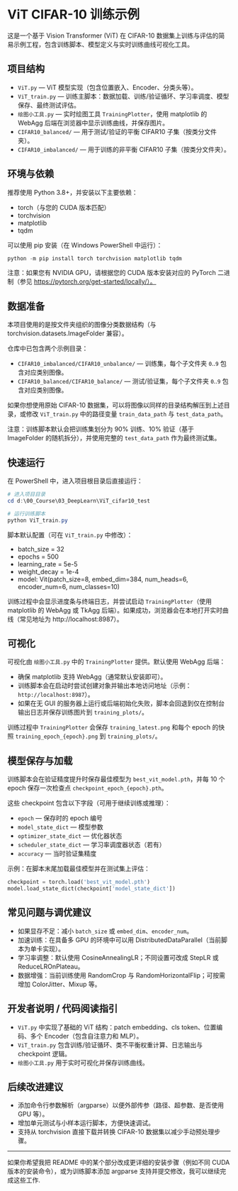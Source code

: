 # ViT CIFAR-10 训练示例

这是一个基于 Vision Transformer (ViT) 在 CIFAR-10 数据集上训练与评估的简易示例工程，包含训练脚本、模型定义与实时训练曲线可视化工具。

## 项目结构

- `ViT.py` — ViT 模型实现（包含位置嵌入、Encoder、分类头等）。
- `ViT_train.py` — 训练主脚本：数据加载、训练/验证循环、学习率调度、模型保存、最终测试评估。
- `绘图小工具.py` — 实时绘图工具 `TrainingPlotter`，使用 matplotlib 的 WebAgg 后端在浏览器中显示训练曲线，并保存图片。
- `CIFAR10_balanced/` — 用于测试/验证的平衡 CIFAR10 子集（按类分文件夹）。
- `CIFAR10_imbalanced/` — 用于训练的非平衡 CIFAR10 子集（按类分文件夹）。

## 环境与依赖

推荐使用 Python 3.8+，并安装以下主要依赖：

- torch（与您的 CUDA 版本匹配）
- torchvision
- matplotlib
- tqdm

可以使用 pip 安装（在 Windows PowerShell 中运行）：

```powershell
python -m pip install torch torchvision matplotlib tqdm
```

注意：如果您有 NVIDIA GPU，请根据您的 CUDA 版本安装对应的 PyTorch 二进制（参见 https://pytorch.org/get-started/locally/）。

## 数据准备

本项目使用的是按文件夹组织的图像分类数据结构（与 torchvision.datasets.ImageFolder 兼容）。

仓库中已包含两个示例目录：

- `CIFAR10_imbalanced/CIFAR10_unbalance/` — 训练集，每个子文件夹 `0`..`9` 包含对应类别图像。
- `CIFAR10_balanced/CIFAR10_balance/` — 测试/验证集，每个子文件夹 `0`..`9` 包含对应类别图像。

如果你想使用原始 CIFAR-10 数据集，可以将图像以同样的目录结构解压到上述目录，或修改 `ViT_train.py` 中的路径变量 `train_data_path` 与 `test_data_path`。

注意：训练脚本默认会把训练集划分为 90% 训练、10% 验证（基于 ImageFolder 的随机拆分），并使用完整的 `test_data_path` 作为最终测试集。

## 快速运行

在 PowerShell 中，进入项目根目录后直接运行：

```powershell
# 进入项目目录
cd d:\00_Course\03_DeepLearn\ViT_cifar10_test

# 运行训练脚本
python ViT_train.py
```

脚本默认配置（可在 `ViT_train.py` 中修改）：

- batch_size = 32
- epochs = 500
- learning_rate = 5e-5
- weight_decay = 1e-4
- model: Vit(patch_size=8, embed_dim=384, num_heads=6, encoder_num=6, num_classes=10)

训练过程中会显示进度条与终端日志，并尝试启动 `TrainingPlotter`（使用 matplotlib 的 WebAgg 或 TkAgg 后端）。如果成功，浏览器会在本地打开实时曲线（常见地址为 http://localhost:8987）。

## 可视化

可视化由 `绘图小工具.py` 中的 `TrainingPlotter` 提供。默认使用 WebAgg 后端：

- 确保 matplotlib 支持 WebAgg（通常默认安装即可）。
- 训练脚本会在启动时尝试创建对象并输出本地访问地址（示例：`http://localhost:8987`）。
- 如果在无 GUI 的服务器上运行或后端初始化失败，脚本会回退到仅在控制台输出日志并保存训练图片到 `training_plots/`。

训练过程中 `TrainingPlotter` 会保存 `training_latest.png` 和每个 epoch 的快照 `training_epoch_{epoch}.png` 到 `training_plots/`。

## 模型保存与加载

训练脚本会在验证精度提升时保存最佳模型为 `best_vit_model.pth`，并每 10 个 epoch 保存一次检查点 `checkpoint_epoch_{epoch}.pth`。

这些 checkpoint 包含以下字段（可用于继续训练或推理）：

- `epoch` — 保存时的 epoch 编号
- `model_state_dict` — 模型参数
- `optimizer_state_dict` — 优化器状态
- `scheduler_state_dict` — 学习率调度器状态（若有）
- `accuracy` — 当时验证集精度

示例：在脚本末尾加载最佳模型并在测试集上评估：

```python
checkpoint = torch.load('best_vit_model.pth')
model.load_state_dict(checkpoint['model_state_dict'])
```

## 常见问题与调优建议

- 如果显存不足：减小 `batch_size` 或 `embed_dim`、`encoder_num`。
- 加速训练：在具备多 GPU 的环境中可以用 DistributedDataParallel（当前脚本为单卡实现）。
- 学习率调整：默认使用 CosineAnnealingLR；不同设置可改成 StepLR 或 ReduceLROnPlateau。
- 数据增强：当前训练使用 RandomCrop 与 RandomHorizontalFlip；可按需增加 ColorJitter、Mixup 等。

## 开发者说明 / 代码阅读指引

- `ViT.py` 中实现了基础的 ViT 结构：patch embedding、cls token、位置编码、多个 Encoder（包含自注意力和 MLP）。
- `ViT_train.py` 包含训练/验证循环、类不平衡权重计算、日志输出与 checkpoint 逻辑。
- `绘图小工具.py` 用于实时可视化并保存训练曲线。

## 后续改进建议

- 添加命令行参数解析（argparse）以便外部传参（路径、超参数、是否使用 GPU 等）。
- 增加单元测试与小样本运行脚本，方便快速调试。
- 支持从 torchvision 直接下载并转换 CIFAR-10 数据集以减少手动预处理步骤。

---

如果你希望我把 README 中的某个部分改成更详细的安装步骤（例如不同 CUDA 版本的安装命令），或为训练脚本添加 argparse 支持并提交修改，我可以继续完成这些工作.
